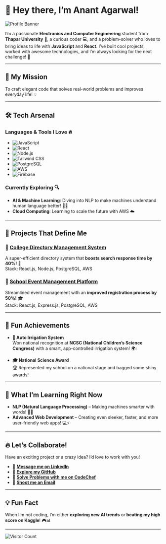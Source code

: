# 👋 Hey there, I’m Anant Agarwal! 

![Profile Banner](https://user-images.githubusercontent.com/gh-banner.jpg) <!-- You can add a custom banner image link here -->

I’m a passionate **Electronics and Computer Engineering** student from **Thapar University** 🏫, a curious coder 💻, and a problem-solver who loves to bring ideas to life with **JavaScript** and **React**. I’ve built cool projects, worked with awesome technologies, and I’m always looking for the next challenge! 🚀

---

## 🎯 My Mission
To craft elegant code that solves real-world problems and improves everyday life! 💡

---

## 🛠️ Tech Arsenal

### Languages & Tools I Love 🔥
- ![JavaScript](https://img.shields.io/badge/-JavaScript-FFD700?logo=javascript&logoColor=black)  
- ![React](https://img.shields.io/badge/-React-61DAFB?logo=react&logoColor=white)  
- ![Node.js](https://img.shields.io/badge/-Node.js-339933?logo=node.js&logoColor=white)  
- ![Tailwind CSS](https://img.shields.io/badge/-Tailwind_CSS-38B2AC?logo=tailwind-css&logoColor=white)  
- ![PostgreSQL](https://img.shields.io/badge/-PostgreSQL-4169E1?logo=postgresql&logoColor=white)  
- ![AWS](https://img.shields.io/badge/-AWS-FF9900?logo=amazon-aws&logoColor=white)  
- ![Firebase](https://img.shields.io/badge/-Firebase-FFCA28?logo=firebase&logoColor=black)

### Currently Exploring 🔍
- **AI & Machine Learning**: Diving into NLP to make machines understand human language better! 🤖💬  
- **Cloud Computing**: Learning to scale the future with AWS ☁️

---

## 🌟 Projects That Define Me

### 🚀 [College Directory Management System](https://github.com/procoding2022/college-directory)
A super-efficient directory system that **boosts search response time by 40%!** 📂  
Stack: React.js, Node.js, PostgreSQL, AWS  

### 🎉 [School Event Management Platform](https://github.com/procoding2022/school-event-mgmt)
Streamlined event management with an **improved registration process by 50%!** 🎓  
Stack: React.js, Express.js, PostgreSQL, AWS  

---

## 🌟 Fun Achievements

- **🌱 Auto Irrigation System**  
  Won national recognition at **NCSC (National Children’s Science Congress)** with a smart, app-controlled irrigation system! 🌍💧

- **🎓 National Science Award**  
  🏆 Represented my school on a national stage and bagged some shiny awards!

---

## 🧠 What I’m Learning Right Now
- **NLP (Natural Language Processing)** – Making machines smarter with words! 🧠📖  
- **Advanced Web Development** – Creating even sleeker, faster, and more user-friendly web apps! 💻⚡

---

## 🔥 Let’s Collaborate! 
Have an exciting project or a crazy idea? I’d love to work with you!

- 💬 **[Message me on LinkedIn](https://www.linkedin.com/in/aagarwal15/)**  
- 🐙 **[Explore my GitHub](https://github.com/procoding2022)**  
- 🍴 **[Solve Problems with me on CodeChef](https://www.codechef.com/users/aagarwal15)**  
- 📧 **[Shoot me an Email](mailto:anantagarwal1512@gmail.com)**  

---

## 💡 Fun Fact
When I’m not coding, I’m either **exploring new AI trends** or **beating my high score on Kaggle**! 🎮📊

---

![Visitor Count](https://visitor-badge.glitch.me/badge?page_id=procoding2022.visitor-badge)  
